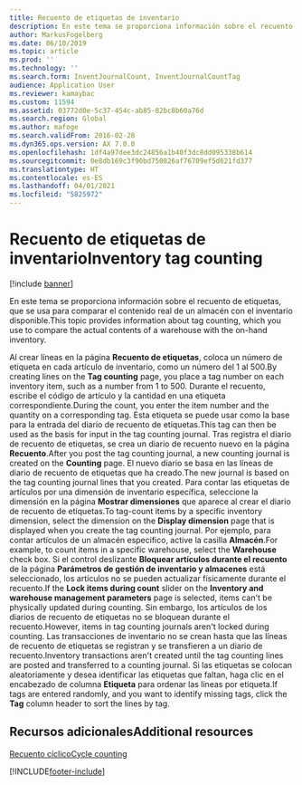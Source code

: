 ```yaml
---
title: Recuento de etiquetas de inventario
description: En este tema se proporciona información sobre el recuento de etiquetas, que se usa para comparar el contenido real de un almacén con el inventario disponible.
author: MarkusFogelberg
ms.date: 06/10/2019
ms.topic: article
ms.prod: ''
ms.technology: ''
ms.search.form: InventJournalCount, InventJournalCountTag
audience: Application User
ms.reviewer: kamaybac
ms.custom: 11594
ms.assetid: 03772d0e-5c37-454c-ab85-82bc8b60a76d
ms.search.region: Global
ms.author: mafoge
ms.search.validFrom: 2016-02-28
ms.dyn365.ops.version: AX 7.0.0
ms.openlocfilehash: 1df4a97dee3dc24856a1b40f3dc8dd095338b614
ms.sourcegitcommit: 0e8db169c3f90bd750826af76709ef5d621fd377
ms.translationtype: HT
ms.contentlocale: es-ES
ms.lasthandoff: 04/01/2021
ms.locfileid: "5825972"
---
```

# <a name="inventory-tag-counting"></a><span data-ttu-id="e3b4e-103">Recuento de etiquetas de inventario</span><span class="sxs-lookup"><span data-stu-id="e3b4e-103">Inventory tag counting</span></span>

[!include [banner](../includes/banner.md)]

<span data-ttu-id="e3b4e-104">En este tema se proporciona información sobre el recuento de etiquetas, que se usa para comparar el contenido real de un almacén con el inventario disponible.</span><span class="sxs-lookup"><span data-stu-id="e3b4e-104">This topic provides information about tag counting, which you use to compare the actual contents of a warehouse with the on-hand inventory.</span></span>

<span data-ttu-id="e3b4e-105">Al crear líneas en la página **Recuento de etiquetas**, coloca un número de etiqueta en cada artículo de inventario, como un número del 1 al 500.</span><span class="sxs-lookup"><span data-stu-id="e3b4e-105">By creating lines on the **Tag counting** page, you place a tag number on each inventory item, such as a number from 1 to 500.</span></span> <span data-ttu-id="e3b4e-106">Durante el recuento, escribe el código de artículo y la cantidad en una etiqueta correspondiente.</span><span class="sxs-lookup"><span data-stu-id="e3b4e-106">During the count, you enter the item number and the quantity on a corresponding tag.</span></span> <span data-ttu-id="e3b4e-107">Esta etiqueta se puede usar como la base para la entrada del diario de recuento de etiquetas.</span><span class="sxs-lookup"><span data-stu-id="e3b4e-107">This tag can then be used as the basis for input in the tag counting journal.</span></span> <span data-ttu-id="e3b4e-108">Tras registra el diario de recuento de etiquetas, se crea un diario de recuento nuevo en la página **Recuento**.</span><span class="sxs-lookup"><span data-stu-id="e3b4e-108">After you post the tag counting journal, a new counting journal is created on the **Counting** page.</span></span> <span data-ttu-id="e3b4e-109">El nuevo diario se basa en las líneas de diario de recuento de etiquetas que ha creado.</span><span class="sxs-lookup"><span data-stu-id="e3b4e-109">The new journal is based on the tag counting journal lines that you created.</span></span> <span data-ttu-id="e3b4e-110">Para contar las etiquetas de artículos por una dimensión de inventario específica, seleccione la dimensión en la página **Mostrar dimensiones** que aparece al crear el diario de recuento de etiquetas.</span><span class="sxs-lookup"><span data-stu-id="e3b4e-110">To tag-count items by a specific inventory dimension, select the dimension on the **Display dimension** page that is displayed when you create the tag counting journal.</span></span> <span data-ttu-id="e3b4e-111">Por ejemplo, para contar artículos de un almacén especifico, active la casilla **Almacén**.</span><span class="sxs-lookup"><span data-stu-id="e3b4e-111">For example, to count items in a specific warehouse, select the **Warehouse** check box.</span></span> <span data-ttu-id="e3b4e-112">Si el control deslizante **Bloquear artículos durante el recuento** de la página **Parámetros de gestión de inventario y almacenes** está seleccionado, los artículos no se pueden actualizar físicamente durante el recuento.</span><span class="sxs-lookup"><span data-stu-id="e3b4e-112">If the **Lock items during count** slider on the **Inventory and warehouse management parameters** page is selected, items can't be physically updated during counting.</span></span> <span data-ttu-id="e3b4e-113">Sin embargo, los artículos de los diarios de recuento de etiquetas no se bloquean durante el recuento.</span><span class="sxs-lookup"><span data-stu-id="e3b4e-113">However, items in tag counting journals aren't locked during counting.</span></span> <span data-ttu-id="e3b4e-114">Las transacciones de inventario no se crean hasta que las líneas de recuento de etiquetas se registran y se transfieren a un diario de recuento.</span><span class="sxs-lookup"><span data-stu-id="e3b4e-114">Inventory transactions aren't created until the tag counting lines are posted and transferred to a counting journal.</span></span> <span data-ttu-id="e3b4e-115">Si las etiquetas se colocan aleatoriamente y desea identificar las etiquetas que faltan, haga clic en el encabezado de columna **Etiqueta** para ordenar las líneas por etiqueta.</span><span class="sxs-lookup"><span data-stu-id="e3b4e-115">If tags are entered randomly, and you want to identify missing tags, click the **Tag** column header to sort the lines by tag.</span></span>

## <a name="additional-resources"></a><span data-ttu-id="e3b4e-116">Recursos adicionales</span><span class="sxs-lookup"><span data-stu-id="e3b4e-116">Additional resources</span></span>

[<span data-ttu-id="e3b4e-117">Recuento cíclico</span><span class="sxs-lookup"><span data-stu-id="e3b4e-117">Cycle counting</span></span>](../warehousing/cycle-counting.md)


[!INCLUDE[footer-include](../../includes/footer-banner.md)]
